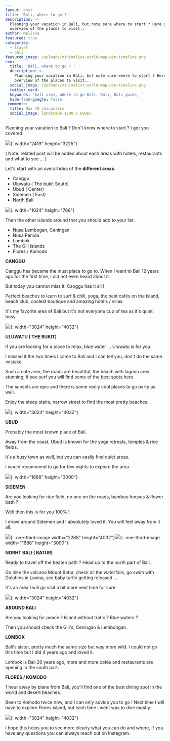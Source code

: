```yaml
---
layout: post
title: 'Bali, where to go ? '
description: >-
  Planning your vacation in Bali, but note sure where to start ? Here get an
  overview of the places to visit.. 
author: Mélissa
featured: true
categories:
  - travel
  - bali
featured_image: /uploads/minimalist-world-map-pin-timeline.png
seo:
  title: 'Bali, where to go ? '
  description: >-
    Planning your vacation in Bali, but note sure where to start ? Here get an
    overview of the places to visit.. 
  social_image: /uploads/minimalist-world-map-pin-timeline.png
  twitter_card:
  keywords: 'bali ares, where to go Bali, Bali, Bali guide, '
  hide-from-google: false
_comments:
  title: Max 70 characters
  social_image: landscape 1200 x 600px
---
```

Planning your vacation to Bali ? Don't know where to start ? I got you covered.&nbsp;

![](/uploads/img-0691.webp){: width="2419" height="3225"}

( Note: related post will be added about each areas with hotels, restaurants and what to see … )&nbsp;

Let's start with an overall idea of the **different areas**.

* Canggu&nbsp;
* Uluwatu ( The bukit South)
* Ubud ( Center)&nbsp;
* Sidemen ( East)
* North Bali&nbsp;

![](/uploads/minimalist-world-map-pin-timeline-1.png){: width="1024" height="768"}

Then the other islands around that you should add to your list.&nbsp;

* Nusa Lembogan, Ceningan
* Nusa Penida
* Lombok
* The Gili Islands
* Flores / Komodo&nbsp;

**CANGGU&nbsp;**

Canggu has became the must place to go to. When I went to Bali 12 years ago for the first time, I did not even heard about it.&nbsp;

But today you cannot miss it. Canggu has it all !

Perfect beaches to learn to surf & chill, yoga, the best cafés on the island, beach club, coolest boutique and amazing hotels / villas.&nbsp;

It's my favorite area of Bali but it's not everyone cup of tea as it's quiet busy.&nbsp;

![](/uploads/img-9851.JPG){: width="3024" height="4032"}

**ULUWATU ( THE BUKIT)**

If you are looking for a place to relax, blue water … Uluwatu is for you.&nbsp;

I missed it the two times I came to Bali and I can tell you, don't do the same mistake.&nbsp;

Such a cute area, the roads are beautiful, the beach with lagoon area stunning, if you surf you will find some of the best spots here.&nbsp;

The sunsets are epic and there is some really cool places to go party as well.&nbsp;

Enjoy the steep stairs, narrow street to find the most pretty beaches.&nbsp;

![](/uploads/img-4764.JPG){: width="3024" height="4032"}

**UBUD&nbsp;**

Probably the most known place of Bali.&nbsp;

Away from the coast, Ubud is known for the yoga retreats, temples & rice fields.&nbsp;

It's a busy town as well, but you can easily find quiet areas.&nbsp;

I would recommend to go for few nights to explore the area.&nbsp;

![](/uploads/dji-0130.jpg){: width="1688" height="3000"}

**SIDEMEN**

Are you looking for rice field, no one on the roads, bambou houses & flower bath ?&nbsp;

Well then this is for you 100% !

I drove around Sidemen and I absolutely loved it. You will feel away from it all.&nbsp;

![](/uploads/dji-20230402-152903-363.JPG){: .one-third-image width="2268" height="4032"}![](/uploads/dji-0142.JPG){: .one-third-image width="1688" height="3000"}

**NORHT BALI ( BATUR)**

Ready to travel off the beaten path ? Head up to the north part of Bali.&nbsp;

Go hike the volcano Mount Batur, check all the waterfalls, go swim with Dolphins in Lovina, see baby turtle getting released …&nbsp;

It's an area I will go visit a bit more next time for sure.&nbsp;

![](/uploads/img-0337.JPG){: width="3024" height="4032"}

**AROUND BALI**

Are you looking for peace ? Island without trafic ? Blue waters ?&nbsp;

Then you should check the Gili's, Ceningan & Lembongan .

**LOMBOK**

Bali's sister, pretty much the same size but way more wild. I could not go this time but I did 4 years ago and loved it.&nbsp;

Lombok is Bali 20 years ago, more and more cafés and restaurants are opening in the south part.&nbsp;

**FLORES / KOMODO**

1 hour away by plane from Bali, you'll find one of the best diving spot in the world and desert beaches.&nbsp;

Been to Komodo twice now, and I can only advice you to go ! Next time I will have to explore Flores island, but each time I went was to dive mostly.&nbsp;

![](/uploads/img-1142.JPG){: width="3024" height="4032"}

I hope this helps you to see more clearly what you can do and where, if you have any questions you can always reach out on Instagram.&nbsp;
